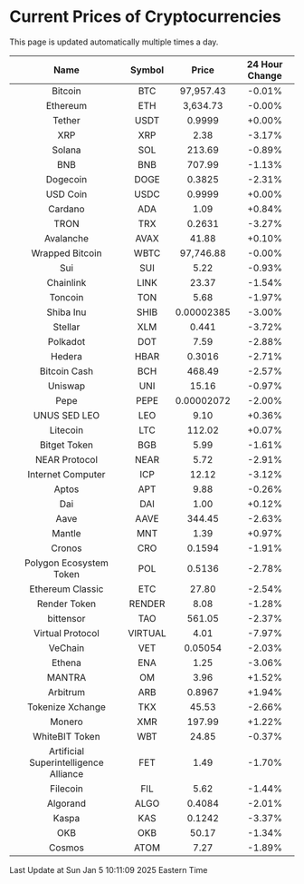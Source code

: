 # Current Prices of Cryptocurrencies
This page is updated automatically multiple times a day.

| Name | Symbol | Price | 24 Hour Change |
| :---: |:---:| :---: | :---: |
| Bitcoin | BTC | 97,957.43 | -0.01% |
| Ethereum | ETH | 3,634.73 | -0.00% |
| Tether | USDT | 0.9999 | +0.00% |
| XRP | XRP | 2.38 | -3.17% |
| Solana | SOL | 213.69 | -0.89% |
| BNB | BNB | 707.99 | -1.13% |
| Dogecoin | DOGE | 0.3825 | -2.31% |
| USD Coin | USDC | 0.9999 | +0.00% |
| Cardano | ADA | 1.09 | +0.84% |
| TRON | TRX | 0.2631 | -3.27% |
| Avalanche | AVAX | 41.88 | +0.10% |
| Wrapped Bitcoin | WBTC | 97,746.88 | -0.00% |
| Sui | SUI | 5.22 | -0.93% |
| Chainlink | LINK | 23.37 | -1.54% |
| Toncoin | TON | 5.68 | -1.97% |
| Shiba Inu | SHIB | 0.00002385 | -3.00% |
| Stellar | XLM | 0.441 | -3.72% |
| Polkadot | DOT | 7.59 | -2.88% |
| Hedera | HBAR | 0.3016 | -2.71% |
| Bitcoin Cash | BCH | 468.49 | -2.57% |
| Uniswap | UNI | 15.16 | -0.97% |
| Pepe | PEPE | 0.00002072 | -2.00% |
| UNUS SED LEO | LEO | 9.10 | +0.36% |
| Litecoin | LTC | 112.02 | +0.07% |
| Bitget Token | BGB | 5.99 | -1.61% |
| NEAR Protocol | NEAR | 5.72 | -2.91% |
| Internet Computer | ICP | 12.12 | -3.12% |
| Aptos | APT | 9.88 | -0.26% |
| Dai | DAI | 1.00 | +0.12% |
| Aave | AAVE | 344.45 | -2.63% |
| Mantle | MNT | 1.39 | +0.97% |
| Cronos | CRO | 0.1594 | -1.91% |
| Polygon Ecosystem Token | POL | 0.5136 | -2.78% |
| Ethereum Classic | ETC | 27.80 | -2.54% |
| Render Token | RENDER | 8.08 | -1.28% |
| bittensor | TAO | 561.05 | -2.37% |
| Virtual Protocol | VIRTUAL | 4.01 | -7.97% |
| VeChain | VET | 0.05054 | -2.03% |
| Ethena | ENA | 1.25 | -3.06% |
| MANTRA | OM | 3.96 | +1.52% |
| Arbitrum | ARB | 0.8967 | +1.94% |
| Tokenize Xchange | TKX | 45.53 | -2.66% |
| Monero | XMR | 197.99 | +1.22% |
| WhiteBIT Token | WBT | 24.85 | -0.37% |
| Artificial Superintelligence Alliance | FET | 1.49 | -1.70% |
| Filecoin | FIL | 5.62 | -1.44% |
| Algorand | ALGO | 0.4084 | -2.01% |
| Kaspa | KAS | 0.1242 | -3.37% |
| OKB | OKB | 50.17 | -1.34% |
| Cosmos | ATOM | 7.27 | -1.89% |

Last Update at Sun Jan  5 10:11:09 2025 Eastern Time